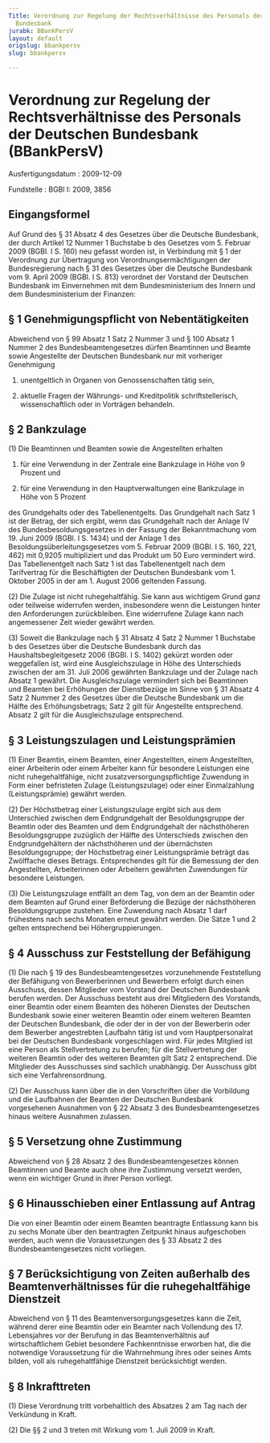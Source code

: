 ```yaml
---
Title: Verordnung zur Regelung der Rechtsverhältnisse des Personals der Deutschen
  Bundesbank
jurabk: BBankPersV
layout: default
origslug: bbankpersv
slug: bbankpersv

---
```


# Verordnung zur Regelung der Rechtsverhältnisse des Personals der Deutschen Bundesbank (BBankPersV)

Ausfertigungsdatum
:   2009-12-09

Fundstelle
:   BGBl I: 2009, 3856

## Eingangsformel

Auf Grund des § 31 Absatz 4 des Gesetzes über die Deutsche Bundesbank,
der durch Artikel 12 Nummer 1 Buchstabe b des Gesetzes vom 5. Februar
2009 (BGBl. I S. 160) neu gefasst worden ist, in Verbindung mit § 1
der Verordnung zur Übertragung von Verordnungsermächtigungen der
Bundesregierung nach § 31 des Gesetzes über die Deutsche Bundesbank
vom 9. April 2009 (BGBl. I S. 813) verordnet der Vorstand der
Deutschen Bundesbank im Einvernehmen mit dem Bundesministerium des
Innern und dem Bundesministerium der Finanzen:

## § 1 Genehmigungspflicht von Nebentätigkeiten

Abweichend von § 99 Absatz 1 Satz 2 Nummer 3 und § 100 Absatz 1 Nummer
2 des Bundesbeamtengesetzes dürfen Beamtinnen und Beamte sowie
Angestellte der Deutschen Bundesbank nur mit vorheriger Genehmigung

1.  unentgeltlich in Organen von Genossenschaften tätig sein,


2.  aktuelle Fragen der Währungs- und Kreditpolitik schriftstellerisch,
    wissenschaftlich oder in Vorträgen behandeln.

## § 2 Bankzulage

(1) Die Beamtinnen und Beamten sowie die Angestellten erhalten

1.  für eine Verwendung in der Zentrale eine Bankzulage in Höhe von 9
    Prozent und


2.  für eine Verwendung in den Hauptverwaltungen eine Bankzulage in Höhe
    von 5 Prozent



des Grundgehalts oder des Tabellenentgelts. Das Grundgehalt nach Satz
1 ist der Betrag, der sich ergibt, wenn das Grundgehalt nach der
Anlage IV des Bundesbesoldungsgesetzes in der Fassung der
Bekanntmachung vom 19. Juni 2009 (BGBl. I S. 1434) und der Anlage 1
des Besoldungsüberleitungsgesetzes vom 5. Februar 2009 (BGBl. I S.
160, 221, 462) mit 0,9205 multipliziert und das Produkt um 50 Euro
vermindert wird. Das Tabellenentgelt nach Satz 1 ist das
Tabellenentgelt nach dem Tarifvertrag für die Beschäftigten der
Deutschen Bundesbank vom 1. Oktober 2005 in der am 1. August 2006
geltenden Fassung.

(2) Die Zulage ist nicht ruhegehaltfähig. Sie kann aus wichtigem Grund
ganz oder teilweise widerrufen werden, insbesondere wenn die
Leistungen hinter den Anforderungen zurückbleiben. Eine widerrufene
Zulage kann nach angemessener Zeit wieder gewährt werden.

(3) Soweit die Bankzulage nach § 31 Absatz 4 Satz 2 Nummer 1 Buchstabe
b des Gesetzes über die Deutsche Bundesbank durch das
Haushaltsbegleitgesetz 2006 (BGBl. I S. 1402) gekürzt worden oder
weggefallen ist, wird eine Ausgleichszulage in Höhe des Unterschieds
zwischen der am 31. Juli 2006 gewährten Bankzulage und der Zulage nach
Absatz 1 gewährt. Die Ausgleichszulage vermindert sich bei Beamtinnen
und Beamten bei Erhöhungen der Dienstbezüge im Sinne von § 31 Absatz 4
Satz 2 Nummer 2 des Gesetzes über die Deutsche Bundesbank um die
Hälfte des Erhöhungsbetrags; Satz 2 gilt für Angestellte entsprechend.
Absatz 2 gilt für die Ausgleichszulage entsprechend.

## § 3 Leistungszulagen und Leistungsprämien

(1) Einer Beamtin, einem Beamten, einer Angestellten, einem
Angestellten, einer Arbeiterin oder einem Arbeiter kann für besondere
Leistungen eine nicht ruhegehaltfähige, nicht
zusatzversorgungspflichtige Zuwendung in Form einer befristeten Zulage
(Leistungszulage) oder einer Einmalzahlung (Leistungsprämie) gewährt
werden.

(2) Der Höchstbetrag einer Leistungszulage ergibt sich aus dem
Unterschied zwischen dem Endgrundgehalt der Besoldungsgruppe der
Beamtin oder des Beamten und dem Endgrundgehalt der nächsthöheren
Besoldungsgruppe zuzüglich der Hälfte des Unterschieds zwischen den
Endgrundgehältern der nächsthöheren und der übernächsten
Besoldungsgruppe; der Höchstbetrag einer Leistungsprämie beträgt das
Zwölffache dieses Betrags. Entsprechendes gilt für die Bemessung der
den Angestellten, Arbeiterinnen oder Arbeitern gewährten Zuwendungen
für besondere Leistungen.

(3) Die Leistungszulage entfällt an dem Tag, von dem an der Beamtin
oder dem Beamten auf Grund einer Beförderung die Bezüge der
nächsthöheren Besoldungsgruppe zustehen. Eine Zuwendung nach Absatz 1
darf frühestens nach sechs Monaten erneut gewährt werden. Die Sätze 1
und 2 gelten entsprechend bei Höhergruppierungen.

## § 4 Ausschuss zur Feststellung der Befähigung

(1) Die nach § 19 des Bundesbeamtengesetzes vorzunehmende Feststellung
der Befähigung von Bewerberinnen und Bewerbern erfolgt durch einen
Ausschuss, dessen Mitglieder vom Vorstand der Deutschen Bundesbank
berufen werden. Der Ausschuss besteht aus drei Mitgliedern des
Vorstands, einer Beamtin oder einem Beamten des höheren Dienstes der
Deutschen Bundesbank sowie einer weiteren Beamtin oder einem weiteren
Beamten der Deutschen Bundesbank, die oder der in der von der
Bewerberin oder dem Bewerber angestrebten Laufbahn tätig ist und vom
Hauptpersonalrat bei der Deutschen Bundesbank vorgeschlagen wird. Für
jedes Mitglied ist eine Person als Stellvertretung zu berufen; für die
Stellvertretung der weiteren Beamtin oder des weiteren Beamten gilt
Satz 2 entsprechend. Die Mitglieder des Ausschusses sind sachlich
unabhängig. Der Ausschuss gibt sich eine Verfahrensordnung.

(2) Der Ausschuss kann über die in den Vorschriften über die
Vorbildung und die Laufbahnen der Beamten der Deutschen Bundesbank
vorgesehenen Ausnahmen von § 22 Absatz 3 des Bundesbeamtengesetzes
hinaus weitere Ausnahmen zulassen.

## § 5 Versetzung ohne Zustimmung

Abweichend von § 28 Absatz 2 des Bundesbeamtengesetzes können
Beamtinnen und Beamte auch ohne ihre Zustimmung versetzt werden, wenn
ein wichtiger Grund in ihrer Person vorliegt.

## § 6 Hinausschieben einer Entlassung auf Antrag

Die von einer Beamtin oder einem Beamten beantragte Entlassung kann
bis zu sechs Monate über den beantragten Zeitpunkt hinaus aufgeschoben
werden, auch wenn die Voraussetzungen des § 33 Absatz 2 des
Bundesbeamtengesetzes nicht vorliegen.

## § 7 Berücksichtigung von Zeiten außerhalb des Beamtenverhältnisses für die ruhegehaltfähige Dienstzeit

Abweichend von § 11 des Beamtenversorgungsgesetzes kann die Zeit,
während derer eine Beamtin oder ein Beamter nach Vollendung des 17.
Lebensjahres vor der Berufung in das Beamtenverhältnis auf
wirtschaftlichem Gebiet besondere Fachkenntnisse erworben hat, die die
notwendige Voraussetzung für die Wahrnehmung ihres oder seines Amts
bilden, voll als ruhegehaltfähige Dienstzeit berücksichtigt werden.

## § 8 Inkrafttreten

(1) Diese Verordnung tritt vorbehaltlich des Absatzes 2 am Tag nach
der Verkündung in Kraft.

(2) Die §§ 2 und 3 treten mit Wirkung vom 1. Juli 2009 in Kraft.

